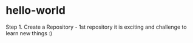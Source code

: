 # hello-world
Step 1. Create a Repository - 1st repository
it is exciting and challenge to learn new things :)
